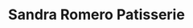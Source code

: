 ---
title: "Sandra Romero Patisserie"
url: /ponferrada/sandra-romero-patisserie/
shop: pastelería
---